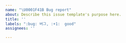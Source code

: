 ```yaml
---
name: "\U0001F41B Bug report"
about: Describe this issue template's purpose here.
title: ''
labels: ":bug: 버그, :+1:  good"
assignees: ''

---
```



